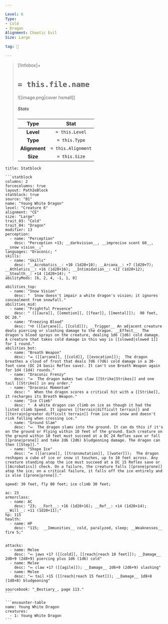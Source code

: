 ```yaml
---

Level: 6
Type:
- Cold
- Dragon
Alignment: Chaotic Evil
Size: Large

tag: 👹

---
```


> [!infobox]+
> #  `= this.file.name`
> ![[image.png|cover hsmall]]
> ##### Stats
> Type | Stat |
> :---:|:---:|
> **Level** | `= this.Level` |
> **Type** | `= this.Type` |
> **Alignment** | `= this.Alignment` |
> **Size** | `= this.Size` |



````ad-info
title: Statblock

```statblock
columns: 2
forcecolumns: true
layout: Path2eBlock
statblock: true
source: "B1"
name: "Young White Dragon"
level: "Creature 6"
alignment: "CE"
size: "Large"
trait_03: "Cold"
trait_04: "Dragon"
modifier: 13
perception:
  - name: "Perception"
    desc: "Perception +13; __darkvision__, __imprecise scent 60__, __snow vision__;"
languages: "Draconic; "
skills:
  - name: "Skills"
    desc: "__Acrobatics__: +10 (1d20+10); __Arcana__: +7 (1d20+7); __Athletics__: +16 (1d20+16); __Intimidation__: +12 (1d20+12); __Stealth__: +14 (1d20+14); "
abilityMods: [6, 2, 4, -1, 1, 0]

abilities_top:
  - name: "Snow Vision"
    desc: "  Snow doesn't impair a white dragon's vision; it ignores concealment from snowfall."
abilities_mid:
  - name: "Frightful Presence"
    desc: " ([[aura]], [[emotion]], [[fear]], [[mental]]);  90 feet, DC 20."
  - name: "Freezing Blood"
    desc: "⬲ ([[arcane]], [[cold]]); __Trigger__ An adjacent creature deals piercing or slashing damage to the dragon. __Effect__  The dragon's blood sprays on the creature, dealing 1d6 (1d6) cold damage. A creature that takes cold damage in this way is [[slowed|slowed 1]] for 1 round."
abilities_bot:
  - name: "Breath Weapon"
    desc: "⬺ ([[arcane]], [[cold]], [[evocation]]);  The dragon breathes a cloud of frost that deals 7d6 (7d6) cold damage in a 30-foot cone (DC 24 basic Reflex save). It can't use Breath Weapon again for 1d4 (1d4) rounds."
  - name: "Draconic Frenzy"
    desc: "⬺  The dragon makes two claw [[Strike|Strikes]] and one tail [[Strike]] in any order."
  - name: "Draconic Momentum"
    desc: "  When the dragon scores a critical hit with a [[Strike]], it recharges its Breath Weapon."
  - name: "Ice Climb"
    desc: "  A white dragon can climb on ice as though it had the listed climb Speed. It ignores [[terrain|difficult terrain]] and [[terrain|greater difficult terrain]] from ice and snow and doesn't risk falling when crossing ice."
  - name: "Ground Slam"
    desc: "⬻  The dragon slams into the ground. It can do this if it's on the ground or Flying within 10 feet of the ground. Each creature on the ground within 10 feet must succeed at a DC 24 Reflex save or fall [[prone|prone]] and take 2d6 (2d6) bludgeoning damage. The dragon can then [[Step]]."
  - name: "Shape Ice"
    desc: "⬺ ([[arcane]], [[transmutation]], [[water]]);  The dragon reshapes a cube of ice or snow it touches, up to 10 feet across. Any creature standing atop the ice must succeed at a DC 15 Reflex save or [[Acrobatics]] check. On a failure, the creature falls [[prone|prone]] atop the ice; on a critical failure, it falls off the ice entirely and is also [[prone|prone]]."

speed: 30 feet, fly 80 feet; ice climb 30 feet;

ac: 23
armorclass:
  - name: AC
    desc: "23; __Fort__: +16 (1d20+16); __Ref__: +14 (1d20+14); __Will__: +11 (1d20+11);"
hp: 115
health:
  - name: HP
    desc: "115;  __Immunities__ cold, paralyzed, sleep; __Weaknesses__ fire 5;"


attacks:
  - name: Melee
    desc: "⬻ jaws +17 ([[cold]], [[reach|reach 10 feet]]); __Damage__ 2d8+9 (2d8+9) piercing plus 1d6 (1d6) cold"
  - name: Melee
    desc: "⬻ claw +17 ([[agile]]); __Damage__ 2d6+9 (2d6+9) slashing"
  - name: Melee
    desc: "⬻ tail +15 ([[reach|reach 15 feet]]); __Damage__ 1d8+8 (1d8+8) bludgeoning"

sourcebook: "_Bestiary_, page 113."
```

```encounter-table
name: Young White Dragon
creatures:
  - 1: Young White Dragon
```

````


